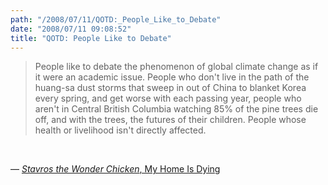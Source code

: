 ```yaml
---
path: "/2008/07/11/QOTD:_People_Like_to_Debate" 
date: "2008/07/11 09:08:52" 
title: "QOTD: People Like to Debate" 
---
```

<blockquote><p>People like to debate the phenomenon of global climate change as if it were an academic issue. People who don't live in the path of the huang-sa dust storms that sweep in out of China to blanket Korea every spring, and get worse with each passing year, people who aren't in Central British Columbia watching 85% of the pine trees die off, and with the trees, the futures of their children. People whose health or livelihood isn't directly affected.</p></blockquote><br><p>&#8212; <a href="http://emptybottle.org/glass/2008/07/my_home_is_dying.php"><cite>Stavros the Wonder Chicken</cite>, My Home Is Dying</a></p>